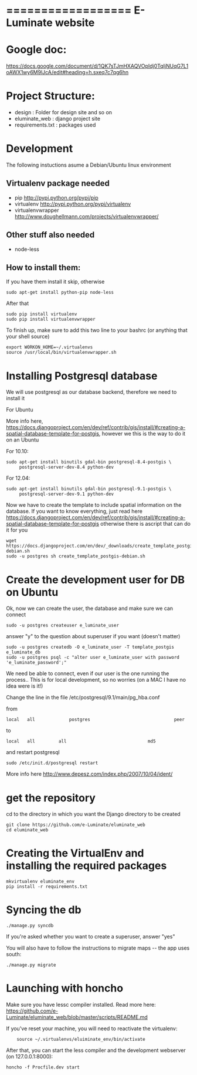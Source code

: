 ==================
E-Luminate website
==================

# Google doc:


https://docs.google.com/document/d/1QK7sTJmHXAQVOpIdj0TqIjNUqG7L1oAWX1wy6M9lJcA/edit#heading=h.sxeq7c7qg6hn

# Project Structure:

- design : Folder for design site and so on
- eluminate_web : django project site
- requirements.txt : packages used


# Development

The following instuctions asume a Debian/Ubuntu linux environment

## Virtualenv package needed

- pip http://pypi.python.org/pypi/pip
- virtualenv http://pypi.python.org/pypi/virtualenv
- virtualenvwrapper http://www.doughellmann.com/projects/virtualenvwrapper/

## Other stuff also needed

- node-less

## How to install them:

If you have them install it skip, otherwise

	sudo apt-get install python-pip node-less

After that

	sudo pip install virtualenv
	sudo pip install virtualenvwrapper

To finish up, make sure to add this two line to your bashrc (or anything that your shell source)

	export WORKON_HOME=~/.virtualenvs
	source /usr/local/bin/virtualenvwrapper.sh

# Installing Postgresql database 

We will use postgresql as our database backend, therefore we need to install it

For Ubuntu

More info here, https://docs.djangoproject.com/en/dev/ref/contrib/gis/install/#creating-a-spatial-database-template-for-postgis,
however we this is the way to do it on an Ubuntu

For 10.10:

    sudo apt-get install binutils gdal-bin postgresql-8.4-postgis \
         postgresql-server-dev-8.4 python-dev
         

For 12.04:

    sudo apt-get install binutils gdal-bin postgresql-9.1-postgis \
         postgresql-server-dev-9.1 python-dev
         
Now we have to create the template to include spatial information on the database.
If you want to know everything, just read here 
https://docs.djangoproject.com/en/dev/ref/contrib/gis/install/#creating-a-spatial-database-template-for-postgis
otherwise there is ascript that can do it for you

    wget https://docs.djangoproject.com/en/dev/_downloads/create_template_postgis-debian.sh
    sudo -u postgres sh create_template_postgis-debian.sh

# Create the development user for DB on Ubuntu


Ok, now we can create the user, the database and make sure we can connect
  
    sudo -u postgres createuser e_luminate_user

answer "y" to the question about superuser if you want (doesn't matter)

    sudo -u postgres createdb -O e_luminate_user -T template_postgis e_luminate_db
    sudo -u postgres psql -c "alter user e_luminate_user with password 'e_luminate_password';"


We need be able to connect, even if our user is the one running the process..
This is for local development, so no worries (on a MAC I have no idea were is it!)


Change the line in the file /etc/postgresql/9.1/main/pg_hba.conf

from

    local   all             postgres                                peer

to

    local   all         all                               md5


and restart postgresql

    sudo /etc/init.d/postgresql restart

More info here http://www.depesz.com/index.php/2007/10/04/ident/

# get the repository

cd to the directory in which you want the Django directory to be created

	git clone https://github.com/e-Luminate/eluminate_web
	cd eluminate_web

# Creating the VirtualEnv and installing the required packages

	mkvirtualenv eluminate_env
	pip install -r requirements.txt



# Syncing the db

	./manage.py syncdb
	
If you're asked whether you want to create a superuser, answer "yes"

You will also have to follow the instructions to migrate maps -- the app uses south:

	./manage.py migrate

# Launching with honcho

Make sure you have lessc compiler installed.
Read more here: https://github.com/e-Luminate/eluminate_web/blob/master/scripts/README.md

If you've reset your machine, you will need to reactivate the virtualenv:

        source ~/.virtualenvs/eluiminate_env/bin/activate
        
After that, you can start the less compiler and the development webserver (on 127.0.0.1:8000):

	honcho -f Procfile.dev start

